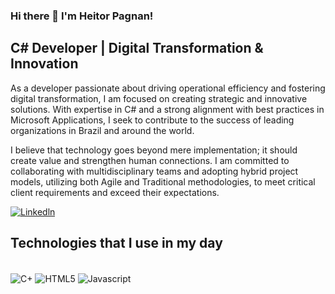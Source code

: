 ### Hi there 👋 I'm Heitor Pagnan!

## C# Developer | Digital Transformation & Innovation

As a developer passionate about driving operational efficiency and fostering digital transformation, I am focused on creating strategic and innovative solutions. With expertise in C# and a strong alignment with best practices in Microsoft Applications, I seek to contribute to the success of leading organizations in Brazil and around the world.

I believe that technology goes beyond mere implementation; it should create value and strengthen human connections. I am committed to collaborating with multidisciplinary teams and adopting hybrid project models, utilizing both Agile and Traditional methodologies, to meet critical client requirements and exceed their expectations.

[![Linkedln](https://img.shields.io/badge/LinkedIn-0077B5?style=for-the-badge&logo=linkedin&logoColor=white)](https://www.linkedin.com/in/heitor-pagnan/)

## Technologies that I use in my day

<div style="display: inline_block"><br/>
  <img align="center" alt="C+" src="https://img.shields.io/badge/C%23-239120?style=for-the-badge&logo=c-sharp&logoColor=white" />
  <img align="center" alt="HTML5" src="https://img.shields.io/badge/HTML5-E34F26?style=for-the-badge&logo=html5&logoColor=white" />
  <img align="center" alt="Javascript" src="https://img.shields.io/badge/JavaScript-F7DF1E?style=for-the-badge&logo=javascript&logoColor=black" />
</div>
